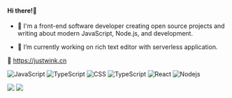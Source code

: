 #### Hi there!👏

- 💬 I'm a front-end software developer creating open source projects and writing about modern JavaScript, Node.js, and development.

- 🔭 I’m currently working on rich text editor with serverless application.

🔗 https://justwink.cn

<p>
<img alt="JavaScript" src="https://img.shields.io/badge/-JavaScript-F7DF1E?style=flat-square&logo=JavaScript&color=444444" />
<img alt="TypeScript" src="https://img.shields.io/badge/-HTML-E34F26?style=flat-square&logo=html5&logoColor=white" /> <img alt="CSS" src="https://img.shields.io/badge/-CSS3-1572B6?style=flat-square&logo=css3&logoColor=white" />
 <img alt="TypeScript" src="https://img.shields.io/badge/-TypeScript-007ACC?style=flat-square&logo=typescript" /> <img alt="React" src="https://img.shields.io/badge/-React-black?style=flat-square&logo=react" /> <img alt="Nodejs" src="https://img.shields.io/badge/-Nodejs-339933?style=flat-square&logo=Node.js&logoColor=white" />
</p>

<div>
 <img src="https://github-readme-stats.vercel.app/api/top-langs/?username=justwink&layout=compact&width=49%" />
  <img src="https://github-readme-stats.vercel.app/api?username=justwink&show_icons=true&icon_color=805AD5&text_color=718096&bg_color=ffffff&width=49%hide_title=true&count_private=true&include_all_commits=true"" />
</div>


<!--
**justwink/justwink** is a ✨ _special_ ✨ repository because its `README.md` (this file) appears on your GitHub profile.

Here are some ideas to get you started:

- 🔭 I’m currently working on ...
- 🌱 I’m currently learning ...
- 👯 I’m looking to collaborate on ...
- 🤔 I’m looking for help with ...
- 💬 Ask me about ...
- 📫 How to reach me: ...
- 😄 Pronouns: ...
- ⚡ Fun fact: ...
-->
